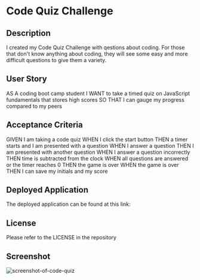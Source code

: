 # Code Quiz Challenge

## Description

I created my Code Quiz Challenge with qestions about coding. For those that don't know anything about coding, they will see some easy and more difficult questions to give them a variety.

## User Story

AS A coding boot camp student
I WANT to take a timed quiz on JavaScript fundamentals that stores high scores
SO THAT I can gauge my progress compared to my peers

## Acceptance Criteria

GIVEN I am taking a code quiz
WHEN I click the start button
THEN a timer starts and I am presented with a question
WHEN I answer a question
THEN I am presented with another question
WHEN I answer a question incorrectly
THEN time is subtracted from the clock
WHEN all questions are answered or the timer reaches 0
THEN the game is over
WHEN the game is over
THEN I can save my initials and my score

## Deployed Application

The deployed application can be found at this link:

## License

Please refer to the LICENSE in the repository

## Screenshot

![screenshot-of-code-quiz](https://user-images.githubusercontent.com/38742748/211475171-5e8ca098-cdf5-46bc-911b-85618ad320b7.png)

